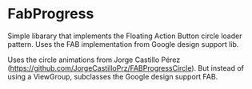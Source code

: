 # FabProgress
Simple libarary that implements the Floating Action Button circle loader pattern. Uses the FAB implementation from Google design support lib.

Uses the circle animations from Jorge Castillo Pérez (https://github.com/JorgeCastilloPrz/FABProgressCircle). But instead of using a ViewGroup, subclasses the Google design support FAB.
